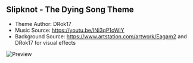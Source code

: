 ## Slipknot - The Dying Song Theme ##
- Theme Author: DRok17 
- Music Source: https://youtu.be/INi3qP1oWlY
- Background Source: https://www.artstation.com/artwork/Eagam2 and DRok17 for visual effects

![Preview](https://user-images.githubusercontent.com/81541725/192075083-47e66270-5981-4aa8-a23b-7098cca1f841.png)
